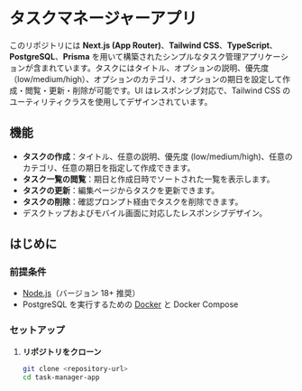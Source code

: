 # タスクマネージャーアプリ

このリポジトリには **Next.js (App Router)**、**Tailwind CSS**、**TypeScript**、**PostgreSQL**、**Prisma** を用いて構築されたシンプルなタスク管理アプリケーションが含まれています。タスクにはタイトル、オプションの説明、優先度（low/medium/high）、オプションのカテゴリ、オプションの期日を設定して作成・閲覧・更新・削除が可能です。UI はレスポンシブ対応で、Tailwind CSS のユーティリティクラスを使用してデザインされています。

## 機能

- **タスクの作成**：タイトル、任意の説明、優先度 (low/medium/high)、任意のカテゴリ、任意の期日を指定して作成できます。  
- **タスク一覧の閲覧**：期日と作成日時でソートされた一覧を表示します。  
- **タスクの更新**：編集ページからタスクを更新できます。  
- **タスクの削除**：確認プロンプト経由でタスクを削除できます。  
- デスクトップおよびモバイル画面に対応したレスポンシブデザイン。

## はじめに

### 前提条件

- [Node.js](https://nodejs.org/)（バージョン 18+ 推奨）  
- PostgreSQL を実行するための [Docker](https://www.docker.com/products/docker-desktop/) と Docker Compose

### セットアップ

1. **リポジトリをクローン**

   ```bash
   git clone <repository-url>
   cd task-manager-app
